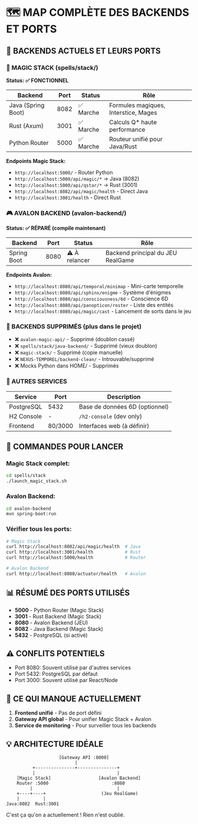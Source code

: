 # 🗺️ MAP COMPLÈTE DES BACKENDS ET PORTS

## 📍 BACKENDS ACTUELS ET LEURS PORTS

### 🔮 MAGIC STACK (spells/stack/)
**Status: ✅ FONCTIONNEL**

| Backend | Port | Status | Rôle |
|---------|------|--------|------|
| Java (Spring Boot) | 8082 | ✅ Marche | Formules magiques, Interstice, Mages |
| Rust (Axum) | 3001 | ✅ Marche | Calculs Q* haute performance |
| Python Router | 5000 | ✅ Marche | Routeur unifié pour Java/Rust |

**Endpoints Magic Stack:**
- `http://localhost:5000/` - Router Python
- `http://localhost:5000/api/magic/*` → Java (8082)
- `http://localhost:5000/api/qstar/*` → Rust (3001)
- `http://localhost:8082/api/magic/health` - Direct Java
- `http://localhost:3001/health` - Direct Rust

### 🎮 AVALON BACKEND (avalon-backend/)
**Status: ✅ RÉPARÉ (compile maintenant)**

| Backend | Port | Status | Rôle |
|---------|------|--------|------|
| Spring Boot | 8080 | ⚠️ À relancer | Backend principal du JEU RealGame |

**Endpoints Avalon:**
- `http://localhost:8080/api/temporal/minimap` - Mini-carte temporelle
- `http://localhost:8080/api/sphinx/enigme` - Système d'énigmes
- `http://localhost:8080/api/consciousness/6d` - Conscience 6D
- `http://localhost:8080/api/panopticon/roster` - Liste des entités
- `http://localhost:8080/api/magic/cast` - Lancement de sorts dans le jeu

### 🚫 BACKENDS SUPPRIMÉS (plus dans le projet)
- ❌ `avalon-magic-api/` - Supprimé (doublon cassé)
- ❌ `spells/stack/java-backend/` - Supprimé (vieux doublon)
- ❌ `magic-stack/` - Supprimé (copie manuelle)
- ❌ `NEXUS-TEMPOREL/backend-clean/` - Introuvable/supprimé
- ❌ Mocks Python dans HOME/ - Supprimés

### 🔧 AUTRES SERVICES

| Service | Port | Description |
|---------|------|-------------|
| PostgreSQL | 5432 | Base de données 6D (optionnel) |
| H2 Console | - | `/h2-console` (dev only) |
| Frontend | 80/3000 | Interfaces web (à définir) |

## 🚀 COMMANDES POUR LANCER

### Magic Stack complet:
```bash
cd spells/stack
./launch_magic_stack.sh
```

### Avalon Backend:
```bash
cd avalon-backend
mvn spring-boot:run
```

### Vérifier tous les ports:
```bash
# Magic Stack
curl http://localhost:8082/api/magic/health  # Java
curl http://localhost:3001/health            # Rust
curl http://localhost:5000/health            # Router

# Avalon Backend
curl http://localhost:8080/actuator/health   # Avalon
```

## 📊 RÉSUMÉ DES PORTS UTILISÉS

- **5000** - Python Router (Magic Stack)
- **3001** - Rust Backend (Magic Stack)
- **8080** - Avalon Backend (JEU)
- **8082** - Java Backend (Magic Stack)
- **5432** - PostgreSQL (si activé)

## ⚠️ CONFLITS POTENTIELS

- Port 8080: Souvent utilisé par d'autres services
- Port 5432: PostgreSQL par défaut
- Port 3000: Souvent utilisé par React/Node

## 🎯 CE QUI MANQUE ACTUELLEMENT

1. **Frontend unifié** - Pas de port défini
2. **Gateway API global** - Pour unifier Magic Stack + Avalon
3. **Service de monitoring** - Pour surveiller tous les backends

## 💡 ARCHITECTURE IDÉALE

```
                    [Gateway API :8000]
                          |
          +---------------+---------------+
          |                               |
    [Magic Stack]                  [Avalon Backend]
    Router :5000                        :8080
         |                                |
    +----+----+                     (Jeu RealGame)
    |         |
Java:8082  Rust:3001
```

C'est ça qu'on a actuellement ! Rien n'est oublié.